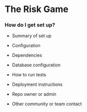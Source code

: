 # The Risk Game

### How do I get set up? ###

* Summary of set up
* Configuration
* Dependencies
* Database configuration
* How to run tests
* Deployment instructions

* Repo owner or admin
* Other community or team contact